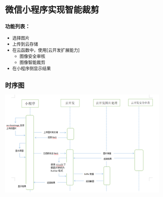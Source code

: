 # 微信小程序实现智能裁剪
### 功能列表：

* 选择图片
* 上传到云存储
* 在云函数中，使用[云开发扩展能力]
  * 图像安全审核
  * 图像智能裁剪
* 在小程序侧显示结果
## 时序图
![Image text](https://github.com/latezmb/Hihead/blob/master/miniprogram/images/1.png)

